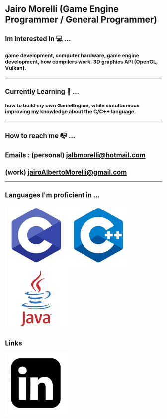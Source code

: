 # Jairo Morelli (Game Engine Programmer / General Programmer)
## Im Interested In :computer: ... 
<h3>game development, computer hardware, game engine development, how compilers work. 3D 
graphics API (OpenGL, Vulkan).<h3>

---
## Currently Learning :memo: ... 
<h3> how to build my own GameEngine, while simultaneous improving my knowledge about the C/C++ language. <h3>

---
## How to reach me :mailbox_with_no_mail: ... 
## Emails : (personal) jalbmorelli@hotmail.com 
## (work) jairoAlbertoMorelli@gmail.com 
---
## Languages I'm proficient in ... 

![ScreenshotOfCLogo](CLogo.png)![ScreenshotOFCPLUSPLUSLOGO](C++Logo.png)![ScreenShotOfJavaLogo](JavaLogo.png)

## Links 
[![ScreenshotOfLinkedInLogo](LinkedInLogo.png)](https://www.linkedin.com/in/jairo-morelli-b1018514b)
<footer><footer>
